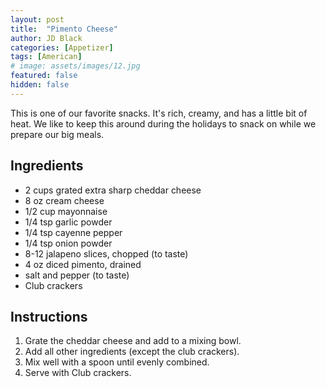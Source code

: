```yaml
---
layout: post
title:  "Pimento Cheese"
author: JD Black
categories: [Appetizer]
tags: [American]
# image: assets/images/12.jpg
featured: false
hidden: false
---
```


This is one of our favorite snacks.  It's rich, creamy, and has a little bit of heat.  We like to keep this around during the holidays to snack on while we prepare our big meals.

## Ingredients
- 2 cups grated extra sharp cheddar cheese
- 8 oz cream cheese
- 1/2 cup mayonnaise
- 1/4 tsp garlic powder
- 1/4 tsp cayenne pepper
- 1/4 tsp onion powder
- 8-12 jalapeno slices, chopped (to taste)
- 4 oz diced pimento, drained
- salt and pepper (to taste)
- Club crackers

## Instructions
1. Grate the cheddar cheese and add to a mixing bowl.
1. Add all other ingredients (except the club crackers).
1. Mix well with a spoon until evenly combined.
1. Serve with Club crackers.  

